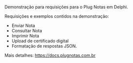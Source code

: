 Demonstração para requisições para o Plug Notas em Delphi. 

Requisições e exemplos contidos na demonstração:
- Enviar Nota
- Consultar Nota
- Imprimir Nota
- Upload de certificado digital
- Formatação de respostas JSON.

Mais detalhes: https://docs.plugnotas.com.br

